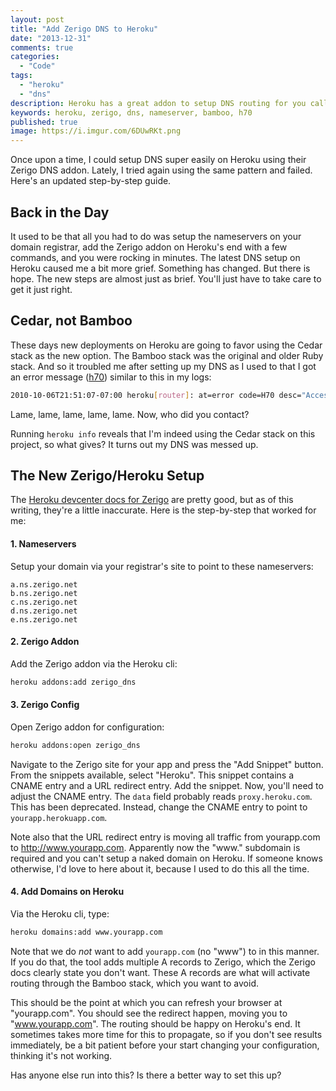 ```yaml
---
layout: post
title: "Add Zerigo DNS to Heroku"
date: "2013-12-31"
comments: true
categories:
  - "Code"
tags:
  - "heroku"
  - "dns"
description: Heroku has a great addon to setup DNS routing for you called Zerigo.  Here's help where the docs fail.
keywords: heroku, zerigo, dns, nameserver, bamboo, h70
published: true
image: https://i.imgur.com/6DUwRKt.png
---
```


Once upon a time, I could setup DNS super easily on Heroku using their Zerigo DNS addon.  Lately, I tried again using the same pattern and failed.  Here's an updated step-by-step guide.

<!--more-->

## Back in the Day

It used to be that all you had to do was setup the nameservers on your domain registrar, add the Zerigo addon on Heroku's end with a few commands, and you were rocking in minutes.  The latest DNS setup on Heroku caused me a bit more grief.  Something has changed.  But there is hope.  The new steps are almost just as brief.  You'll just have to take care to get it just right.

## Cedar, not Bamboo

These days new deployments on Heroku are going to favor using the Cedar stack as the new option.  The Bamboo stack was the original and older Ruby stack.  And so it troubled me after setting up my DNS as I used to that I got an error message ([h70](https://devcenter.heroku.com/articles/error-codes#h70-access-to-bamboo-http-endpoint-denied)) similar to this in my logs:

```bash
2010-10-06T21:51:07-07:00 heroku[router]: at=error code=H70 desc="Access to bamboo HTTP endpoint denied" method=GET path=/ host=foo.myapp.com fwd=17.17.17.17 dyno= connect= service= status=503 bytes=
```

Lame, lame, lame, lame, lame.  Now, who did you contact?

Running `heroku info` reveals that I'm indeed using the Cedar stack on this project, so what gives?  It turns out my DNS was messed up.

## The New Zerigo/Heroku Setup

The [Heroku devcenter docs for Zerigo](https://devcenter.heroku.com/articles/zerigo_dns) are pretty good, but as of this writing, they're a little inaccurate.  Here is the step-by-step that worked for me:

#### 1. Nameservers

Setup your domain via your registrar's site to point to these nameservers:

```
a.ns.zerigo.net
b.ns.zerigo.net
c.ns.zerigo.net
d.ns.zerigo.net
e.ns.zerigo.net
```

#### 2. Zerigo Addon

Add the Zerigo addon via the Heroku cli:

```bash
heroku addons:add zerigo_dns
```

#### 3. Zerigo Config

Open Zerigo addon for configuration:

```bash
heroku addons:open zerigo_dns
```

Navigate to the Zerigo site for your app and press the "Add Snippet" button.  From the snippets available, select "Heroku".  This snippet contains a CNAME entry and a URL redirect entry.  Add the snippet.  Now, you'll need to adjust the CNAME entry.  The `data` field probably reads `proxy.heroku.com`.  This has been deprecated.  Instead, change the CNAME entry to point to `yourapp.herokuapp.com`.

Note also that the URL redirect entry is moving all traffic from yourapp.com to http://www.yourapp.com.  Apparently now the "www." subdomain is required and you can't setup a naked domain on Heroku.  If someone knows otherwise, I'd love to here about it, because I used to do this all the time.

#### 4. Add Domains on Heroku

Via the Heroku cli, type:

```bash
heroku domains:add www.yourapp.com
```

Note that we do *not* want to add `yourapp.com` (no "www") to in this manner.  If you do that, the tool adds multiple A records to Zerigo, which the Zerigo docs clearly state you don't want.  These A records are what will activate routing through the Bamboo stack, which you want to avoid.

This should be the point at which you can refresh your browser at "yourapp.com".  You should see the redirect happen, moving you to "www.yourapp.com".  The routing should be happy on Heroku's end.  It sometimes takes more time for this to propagate, so if you don't see results immediately, be a bit patient before your start changing your configuration, thinking it's not working.

Has anyone else run into this?  Is there a better way to set this up?
